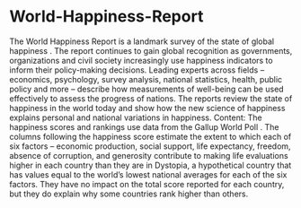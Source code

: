 # World-Happiness-Report
The World Happiness Report is a landmark survey of the state of global happiness . 
The report continues to gain global recognition as governments, organizations and civil society increasingly use happiness indicators to inform their policy-making decisions.
Leading experts across fields – economics, psychology, survey analysis, national statistics, health, public policy and more – describe how measurements of well-being can be used effectively to assess the progress of nations. 
The reports review the state of happiness in the world today and show how the new science of happiness explains personal and national variations in happiness.
Content: The happiness scores and rankings use data from the Gallup World Poll .
The columns following the happiness score estimate the extent to which each of six factors – economic production, social support, life expectancy, freedom, absence of corruption, and generosity 
contribute to making life evaluations higher in each country than they are in Dystopia, a hypothetical country that has values equal to the world’s lowest national averages for each of the six factors.
They have no impact on the total score reported for each country, but they do explain why some countries rank higher than others.
